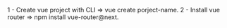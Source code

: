 1 - Create vue project with CLI => vue create porject-name.
2 - Install vue router => npm install vue-router@next.
 

